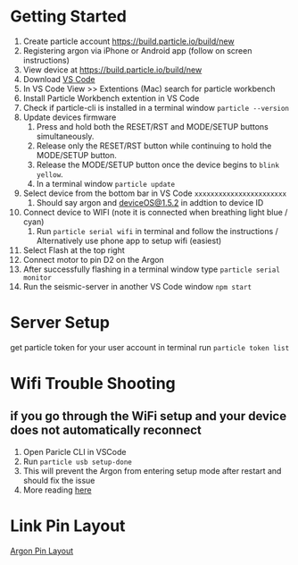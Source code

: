 # Getting Started
1) Create particle account https://build.particle.io/build/new
2) Registering argon via iPhone or Android app (follow on screen instructions)
3) View device at https://build.particle.io/build/new 
4) Download [VS Code](https://code.visualstudio.com/?wt.mc_id=vscom_downloads)
5) In VS Code View >> Extentions (Mac) search for particle workbench 
6) Install Particle Workbench extention in VS Code
7) Check if particle-cli is installed in a terminal window `particle --version`
8) Update devices firmware
   1) Press and hold both the RESET/RST and MODE/SETUP buttons simultaneously.
   2) Release only the RESET/RST button while continuing to hold the MODE/SETUP button.
   3) Release the MODE/SETUP button once the device begins to `blink yellow`.
   4) In a terminal window `particle update`
9) Select device from the bottom bar in VS Code `xxxxxxxxxxxxxxxxxxxxxxx`
   1)  Should say argon and deviceOS@1.5.2 in addtion to device ID
10) Connect device to WIFI (note it is connected when breathing light blue / cyan)
    1)  Run `particle serial wifi` in terminal and follow the instructions / Alternatively use phone app to setup wifi (easiest)
11) Select Flash at the top right 
12) Connect motor to pin D2 on the Argon
13) After successfully flashing in a terminal window type `particle serial monitor`
14) Run the seismic-server in another VS Code window `npm start` 

# Server Setup
get particle token for your user account in terminal run `particle token list`

# Wifi Trouble Shooting
## if you go through the WiFi setup and your device does not automatically reconnect
1) Open Paricle CLI in VSCode 
2) Run `particle usb setup-done`
3) This will prevent the Argon from entering setup mode after restart and should fix the issue
4) More reading [here](https://support.particle.io/hc/en-us/articles/360049403474-Device-Blinking-Dark-Blue) 


# Link Pin Layout
[Argon Pin Layout](https://docs.particle.io/assets/images/argon/argon-pinout-v1.0.pdf)